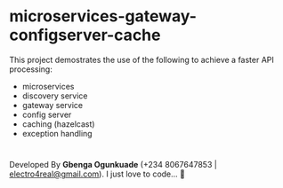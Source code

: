 # microservices-gateway-configserver-cache

This project demostrates the use of the following to achieve a faster API processing:

- microservices
- discovery service
- gateway service
- config server
- caching (hazelcast)
- exception handling

#
Developed By **Gbenga Ogunkuade** (+234 8067647853 | electro4real@gmail.com).
I just love to code... 🙂



